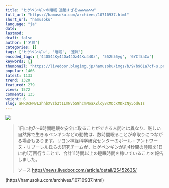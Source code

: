 ```yaml
---
title: "ヒゲペンギンの睡眠 過酷すぎるwwwwwww"
full_url: "https://hamusoku.com/archives/10710937.html"
short_url: "hamusoku"
language: "ja"
date: 
lastmod: 
draft: false
author: ['名前']
categories: []
tags: ['ヒゲペンギン', '睡眠', '速報']
encoded_tags: ['44OS44Ky44Oa44Oz44Ku44Oz', '552h55yg', '6YCf5aCx']
keywords: []
thumbnail: "https://livedoor.blogimg.jp/hamusoku/imgs/b/9/b961a7cf-s.png"
popular: 1466
latest: 1133
trend: 1320
featured: 279
views: 1572
comments: 135
weight: 6
slug: aHR0cHMvL2hhbXVzb2t1LmNvbS9hcmNoaXZlcy8xMDcxMDkzNy5odG1s
---
```


![](https://livedoor.blogimg.jp/hamusoku/imgs/b/9/b961a7cf-s.png)

<blockquote><p></p><p>1日に約7～9時間睡眠を安全に取ることができる人間とは異なり、厳しい自然界で生きるペンギンなどの動物は、数時間眠ることが命取りにつながる場合もあります。リヨン神経科学研究センターのポール・アントワーヌ・リブーレル氏らの研究チームが、ヒゲペンギンが約4秒間の睡眠を1日に約1万回行うことで、合計11時間以上の睡眠時間を稼いでいることを報告しました。<br></p>ソース <a href='https//news.livedoor.com/article/detail/25452635/' target='blank'>https//news.livedoor.com/article/detail/25452635/</a></blockquote>

(https//hamusoku.com/archives/10710937.html)
